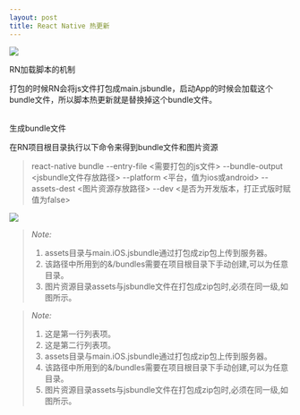 ```yaml
---
layout: post
title: React Native 热更新
---
```


![]({{site.baseurl}}/public/images/hot/hot00-.png)
<p class="subTitle">RN加载脚本的机制</p>
打包的时候RN会将js文件打包成main.jsbundle，启动App的时候会加载这个bundle文件，所以脚本热更新就是替换掉这个bundle文件。
<br />
<br />
<p class="subTitle">生成bundle文件</p>
在RN项目根目录执行以下命令来得到bundle文件和图片资源

> react-native bundle --entry-file &lt;需要打包的js文件&gt; --bundle-output &lt;jsbundle文件存放路径&gt; --platform &lt;平台，值为ios或android&gt; --assets-dest &lt;图片资源存放路径&gt; --dev &lt;是否为开发版本，打正式版时赋值为false&gt;

![]({{site.baseurl}}/public/images/hot/hot01.png)
<blockquote>
	<i>Note:</i>
	<ol>
		<li>assets目录与main.iOS.jsbundle通过打包成zip包上传到服务器。</li>
		<li>该路径中所用到的&/bundles需要在项目根目录下手动创建,可以为任意目录。</li>
		<li>图片资源目录assets与jsbundle文件在打包成zip包时,必须在同一级,如图所示。</li>
	</ol>
</blockquote>

> *Note:*
>
> 1.   这是第一行列表项。
> 2.   这是第二行列表项。
> 1. assets目录与main.iOS.jsbundle通过打包成zip包上传到服务器。
> 2. 该路径中所用到的&/bundles需要在项目根目录下手动创建,可以为任意目录。
> 3. 图片资源目录assets与jsbundle文件在打包成zip包时,必须在同一级,如图所示。
>
